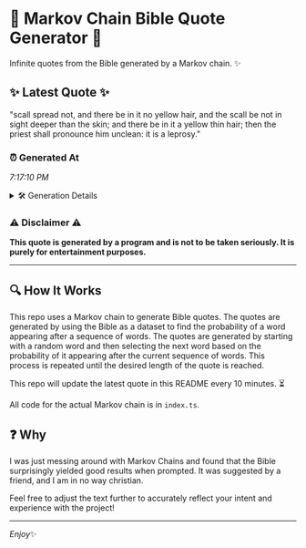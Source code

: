 # 📖 Markov Chain Bible Quote Generator 📖

Infinite quotes from the Bible generated by a Markov chain. ✨

## ✨ Latest Quote ✨
"scall spread not, and there be in it no yellow hair, and the scall be not in sight deeper than the skin; and there be in it a yellow thin hair; then the priest shall pronounce him unclean: it is a leprosy."

### ⏰ Generated At
*7:17:10 PM*

<details>
    <summary>🛠️ Generation Details</summary>
    <p>
        <strong>🌱 Seed:</strong> scall<br>
        <strong>🔄 Iterations:</strong> 41<br>
        <strong>📜 Context History:</strong><br>[ scall ]: spread<br>[ scall, spread ]: not,<br>[ scall, spread, not, ]: and<br>[ scall, spread, not,, and ]: there<br>[ scall, spread, not,, and, there ]: be<br>[ scall, spread, not,, and, there, be ]: in<br>[ spread, not,, and, there, be, in ]: it<br>[ not,, and, there, be, in, it ]: no<br>[ and, there, be, in, it, no ]: yellow<br>[ there, be, in, it, no, yellow ]: hair,<br>[ be, in, it, no, yellow, hair, ]: and<br>[ in, it, no, yellow, hair,, and ]: the<br>[ it, no, yellow, hair,, and, the ]: scall<br>[ no, yellow, hair,, and, the, scall ]: be<br>[ yellow, hair,, and, the, scall, be ]: not<br>[ hair,, and, the, scall, be, not ]: in<br>[ and, the, scall, be, not, in ]: sight<br>[ the, scall, be, not, in, sight ]: deeper<br>[ scall, be, not, in, sight, deeper ]: than<br>[ be, not, in, sight, deeper, than ]: the<br>[ not, in, sight, deeper, than, the ]: skin;<br>[ in, sight, deeper, than, the, skin; ]: and<br>[ sight, deeper, than, the, skin;, and ]: there<br>[ deeper, than, the, skin;, and, there ]: be<br>[ than, the, skin;, and, there, be ]: in<br>[ the, skin;, and, there, be, in ]: it<br>[ skin;, and, there, be, in, it ]: a<br>[ and, there, be, in, it, a ]: yellow<br>[ there, be, in, it, a, yellow ]: thin<br>[ be, in, it, a, yellow, thin ]: hair;<br>[ in, it, a, yellow, thin, hair; ]: then<br>[ it, a, yellow, thin, hair;, then ]: the<br>[ a, yellow, thin, hair;, then, the ]: priest<br>[ yellow, thin, hair;, then, the, priest ]: shall<br>[ thin, hair;, then, the, priest, shall ]: pronounce<br>[ hair;, then, the, priest, shall, pronounce ]: him<br>[ then, the, priest, shall, pronounce, him ]: unclean:<br>[ the, priest, shall, pronounce, him, unclean: ]: it<br>[ priest, shall, pronounce, him, unclean:, it ]: is<br>[ shall, pronounce, him, unclean:, it, is ]: a<br>[ pronounce, him, unclean:, it, is, a ]: leprosy.<br>
    </p>
</details>

### ⚠️ Disclaimer ⚠️
**This quote is generated by a program and is not to be taken seriously. It is purely for entertainment purposes.**

---

## 🔍 How It Works

This repo uses a Markov chain to generate Bible quotes. The quotes are generated by using the Bible as a dataset to find the probability of a word appearing after a sequence of words. The quotes are generated by starting with a random word and then selecting the next word based on the probability of it appearing after the current sequence of words. This process is repeated until the desired length of the quote is reached.

This repo will update the latest quote in this README every 10 minutes. ⏳

All code for the actual Markov chain is in `index.ts`.

## ❓ Why

I was just messing around with Markov Chains and found that the Bible surprisingly yielded good results when prompted. 
It was suggested by a friend, and I am in no way christian.

Feel free to adjust the text further to accurately reflect your intent and experience with the project!

---

*Enjoy*✨
